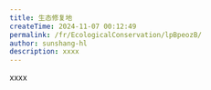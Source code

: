 ```yaml
---
title: 生态修复地
createTime: 2024-11-07 00:12:49
permalink: /fr/EcologicalConservation/lpBpeozB/
author: sunshang-hl
description: xxxx
---
```


xxxx